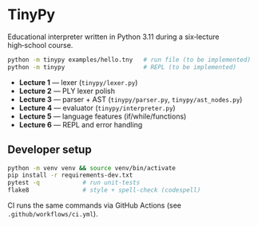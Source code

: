 # TinyPy

Educational interpreter written in Python 3.11 during a six‑lecture high‑school course.

```bash
python -m tinypy examples/hello.tny   # run file (to be implemented)
python -m tinypy                      # REPL (to be implemented)
```

- **Lecture 1** — lexer (`tinypy/lexer.py`)
- **Lecture 2** — PLY lexer polish
- **Lecture 3** — parser + AST (`tinypy/parser.py`, `tinypy/ast_nodes.py`)
- **Lecture 4** — evaluator (`tinypy/interpreter.py`)
- **Lecture 5** — language features (if/while/functions)
- **Lecture 6** — REPL and error handling

## Developer setup

```bash
python -m venv venv && source venv/bin/activate
pip install -r requirements-dev.txt
pytest -q            # run unit‑tests
flake8               # style + spell‑check (codespell)
```

CI runs the same commands via GitHub Actions (see `.github/workflows/ci.yml`).
